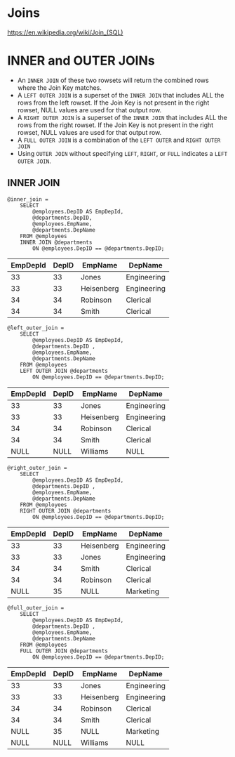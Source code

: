 # Joins

https://en.wikipedia.org/wiki/Join_(SQL)



# INNER and OUTER JOINs

* An `INNER JOIN` of these two rowsets will return the combined rows where the Join Key matches.
* A `LEFT OUTER JOIN` is a superset of the `INNER JOIN` that includes ALL the rows from the left rowset. If the Join Key is not present in the right rowset, NULL values are used for that output row.
* A `RIGHT OUTER JOIN` is a superset of the `INNER JOIN` that includes ALL the rows from the right rowset. If the Join Key is not present in the right rowset, NULL values are used for that output row.
* A `FULL OUTER JOIN` is a combination of the `LEFT OUTER` and `RIGHT OUTER JOIN`
* Using `OUTER JOIN` without specifying `LEFT`, `RIGHT`, or `FULL` indicates a `LEFT OUTER JOIN`.

## INNER JOIN

```
@inner_join =  
    SELECT 
        @employees.DepID AS EmpDepId, 
        @departments.DepID, 
        @employees.EmpName, 
        @departments.DepName
    FROM @employees 
    INNER JOIN @departments 
        ON @employees.DepID == @departments.DepID;
```

| EmpDepId | DepID | EmpName | DepName |
| --- | --- | --- | --- |
| 33 | 33 | Jones | Engineering |
| 33 | 33 | Heisenberg | Engineering |
| 34 | 34 | Robinson | Clerical |
| 34 | 34 | Smith | Clerical |


```
@left_outer_join =  
    SELECT 
        @employees.DepID AS EmpDepId, 
        @departments.DepID , 
        @employees.EmpName, 
        @departments.DepName
    FROM @employees 
    LEFT OUTER JOIN @departments 
        ON @employees.DepID == @departments.DepID;
```

| EmpDepId | DepID | EmpName | DepName |
| --- | --- | --- | --- |
| 33 | 33 | Jones | Engineering |
| 33 | 33 | Heisenberg | Engineering |
| 34 | 34 | Robinson | Clerical |
| 34 | 34 | Smith | Clerical |
| NULL | NULL | Williams | NULL |

```
@right_outer_join =  
    SELECT 
        @employees.DepID AS EmpDepId, 
        @departments.DepID , 
        @employees.EmpName, 
        @departments.DepName
    FROM @employees 
    RIGHT OUTER JOIN @departments 
        ON @employees.DepID == @departments.DepID;
```

| EmpDepId | DepID | EmpName | DepName |
| --- | --- | --- | --- |
| 33 | 33 | Heisenberg | Engineering |
| 33 | 33 | Jones | Engineering |
| 34 | 34 | Smith | Clerical |
| 34 | 34 | Robinson | Clerical |
| NULL | 35 | NULL | Marketing |


```
@full_outer_join =  
    SELECT 
        @employees.DepID AS EmpDepId, 
        @departments.DepID , 
        @employees.EmpName, 
        @departments.DepName
    FROM @employees 
    FULL OUTER JOIN @departments 
        ON @employees.DepID == @departments.DepID;
```

| EmpDepId | DepID | EmpName | DepName |
| --- | --- | --- | --- |
| 33 | 33 | Jones | Engineering |
| 33 | 33 | Heisenberg | Engineering |
| 34 | 34 | Robinson | Clerical |
| 34 | 34 | Smith | Clerical |
| NULL | 35 | NULL | Marketing |
| NULL | NULL | Williams | NULL |

